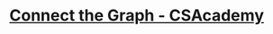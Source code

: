 # [Connect the Graph - CSAcademy](https://csacademy.com/contest/archive/task/connect-the-graph/statement/)